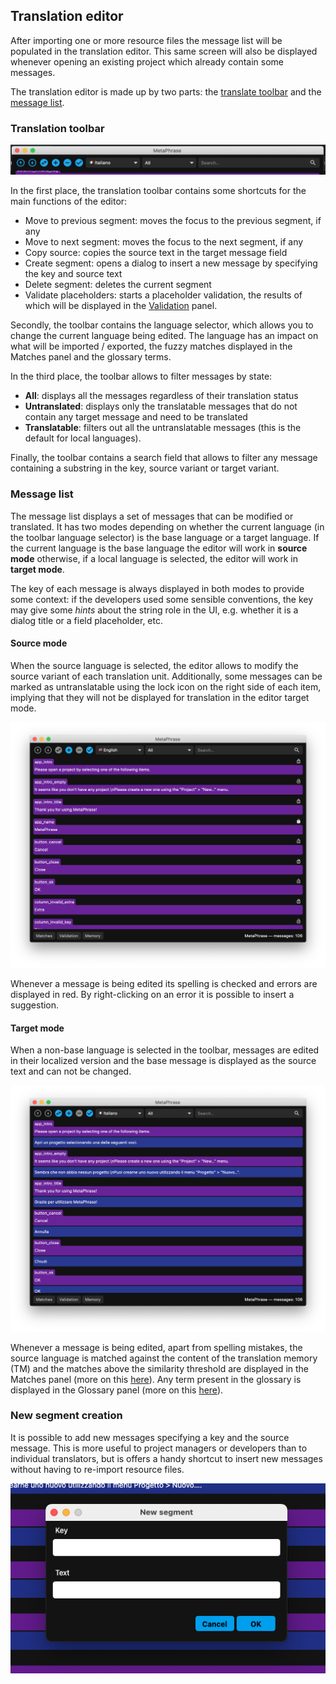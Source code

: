 ## Translation editor

After importing one or more resource files the message list will be populated in the translation editor. This same screen will also be displayed whenever opening an existing project which already contain some messages.

The translation editor is made up by two parts: the [translate toolbar](#translation-toolbar) and the[ message list](#message-list).

### Translation toolbar

![translate_toolbar](images/translate_toolbar.png)

In the first place, the translation toolbar contains some shortcuts for the main functions of the editor: 
- Move to previous segment: moves the focus to the previous segment, if any
- Move to next segment: moves the focus to the next segment, if any
- Copy source: copies the source text in the target message field
- Create segment: opens a dialog to insert a new message by specifying the key and source text
- Delete segment: deletes the current segment
- Validate placeholders: starts a placeholder validation, the results of which will be displayed in the [Validation](#validation) panel.

Secondly, the toolbar contains the language selector, which allows you to change the current language being edited. The language has an impact on what will be imported / exported, the fuzzy matches displayed in the Matches panel and the glossary terms.

In the third place, the toolbar allows to filter messages by state:

- **All**: displays all the messages regardless of their translation status
- **Untranslated**: displays only the translatable messages that do not contain any target message and need to be translated
- **Translatable**: filters out all the untranslatable messages (this is the default for local languages).

Finally, the toolbar contains a search field that allows to filter any message containing a substring in the key, source variant or target variant. 

### Message list

The message list displays a set of messages that can be modified or translated. It has two modes depending on whether the current language (in the toolbar language selector) is the base language or a target language. If the current language is the base language the editor will work in **source mode** otherwise, if a local language is selected, the editor will work in **target mode**.

 The key of each message is always displayed in both modes to provide some context: if the developers used some sensible conventions, the key may give some *hints* about the string role in the UI, e.g. whether it is a dialog title or a field placeholder, etc.

#### Source mode

When the source language is selected, the editor allows to modify the source variant of each translation unit. Additionally, some messages can be marked as untranslatable using the lock icon on the right side of each item, implying that they will not be displayed for translation in the editor target mode.

![base_language](images/base_language.png)

Whenever a message is being edited its spelling is checked and errors are displayed in red. By right-clicking on an error it is possible to insert a suggestion.

#### Target mode

When a non-base language is selected in the toolbar, messages are edited in their localized version and the base message is displayed as the source text and can not be changed.

![target_language](images/target_language.png)

Whenever a message is being edited, apart from spelling mistakes, the source language is matched against the content of the translation memory (TM) and the matches above the similarity threshold are displayed in the Matches panel (more on this [here](#matches-panel)). Any term present in the glossary is displayed in the Glossary panel (more on this [here](#glossary)).

### New segment creation

It is possible to add new messages specifying a key and the source message. This is more useful to project managers or developers than to individual translators, but is offers a handy shortcut to insert new messages without having to re-import resource files.

<div align="center">
    <img src="images/new_segment.png" />
</div>
